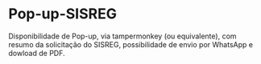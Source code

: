 # Pop-up-SISREG
Disponibilidade de Pop-up, via tampermonkey (ou equivalente), com resumo da solicitação do SISREG, possibilidade de envio por WhatsApp e dowload de PDF.
